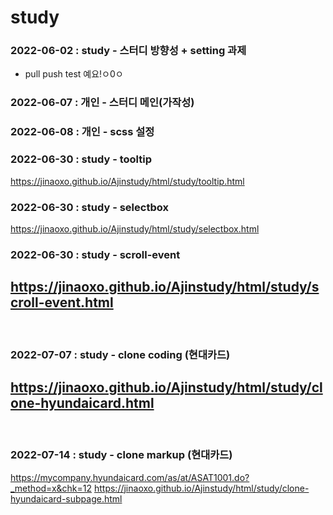 # study

### 2022-06-02 : study - 스터디 방향성 + setting 과제
  - pull push test 예요!ㅇ0ㅇ

### 2022-06-07 : 개인 - 스터디 메인(가작성)
### 2022-06-08 : 개인 - scss 설정 


### 2022-06-30 : study - tooltip
<https://jinaoxo.github.io/Ajinstudy/html/study/tooltip.html>

### 2022-06-30 : study - selectbox
<https://jinaoxo.github.io/Ajinstudy/html/study/selectbox.html>

### 2022-06-30 : study - scroll-event
<https://jinaoxo.github.io/Ajinstudy/html/study/scroll-event.html>
<br>
---
<br>

### 2022-07-07 : study - clone coding (현대카드)
<https://jinaoxo.github.io/Ajinstudy/html/study/clone-hyundaicard.html>
<br>
---
<br>

### 2022-07-14 : study - clone markup (현대카드)
<https://mycompany.hyundaicard.com/as/at/ASAT1001.do?_method=x&chk=12>
<https://jinaoxo.github.io/Ajinstudy/html/study/clone-hyundaicard-subpage.html>